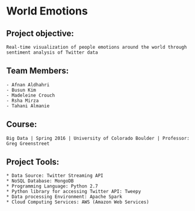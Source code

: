 # World Emotions

## Project objective:
	Real-time visualization of people emotions around the world through sentiment analysis of Twitter data

## Team Members:
	- Afnan Aldhahri
	- Busun Kim
	- Madeleine Crouch
	- Rsha Mirza
	- Tahani Almanie

## Course:
	Big Data | Spring 2016 | University of Colorado Boulder | Professor: Greg Greenstreet


## Project Tools:
	* Data Source: Twitter Streaming API
	* NoSQL Database: MongoDB
	* Programming Language: Python 2.7
	* Python library for accessing Twitter API: Tweepy
	* Data processing Environment: Apache Spark
	* Cloud Computing Services: AWS (Amazon Web Services)
	